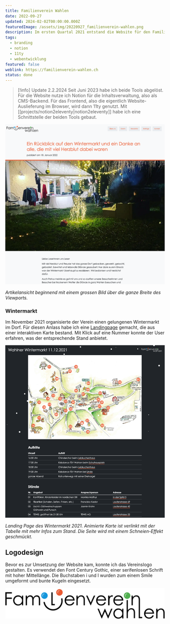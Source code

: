 ```yaml
---
title: Familienverein Wahlen
date: 2022-09-27
updated: 2024-02-02T00:00:00.000Z
featuredImage: /assets/img/20220927_familienverein-wahlen.png
description: Im ersten Quartal 2021 entstand die Website für den Familienverein Wahlen. Es ist das zweite Projekt, dass ich mit [Gatsby](https://www.gatsbyjs.com/) umgesetzt habe. Die Anbindung an ein Headless CMS war für mich Première und der Entscheid fiel auf [Netlify CMS](https://decapcms.org/).
tags:
  - branding
  - notion
  - 11ty
  - webentwicklung
featured: false
weblink: https://familienverein-wahlen.ch
status: done
---
```

> [!info] Update 2.2.2024
> Seit Juni 2023 habe ich beide Tools abgelöst. Für die Website nutze ich Notion für die Inhaltsverwaltung, also als CMS-Backend. Für das Frontend, also die eigentlich Website-Auslieferung im Browser, wird dann 11ty genutzt. Mit [[projects/notion2eleventy|notion2eleventy]] habe ich eine Schnittstelle der beiden Tools gebaut.

![Beitragsbeispiel, welcher auf familienverein-wahlen.ch veröffentlicht wurde. Screenshot.](/assets/img/20220927_familienverein-wahlen_1.png)

_Artikelansicht beginnend mit einem grossen Bild über die ganze Breite des Viewports._

### Wintermarkt

Im November 2021 organisierte der Verein einen gelungenen Wintermarkt im Dorf. Für diesen Anlass habe ich eine [Landingpage](https://familienverein-wahlen.ch/wahlner-wintermarkt) gemacht, die aus einer interaktiven Karte bestand. Mit Klick auf eine Nummer konnte der User erfahren, was der entsprechende Stand anbietet.

![Landingpage Wintermarkt 2021. Screenshot.](/assets/img/20220927_familienverein-wahlen_2.png)

_Landing Page des Wintermarkt 2021. Animierte Karte ist verlinkt mit der Tabelle mit mehr Infos zum Stand. Die Seite wird mit einem Schneien-Effekt geschmückt._

## Logodesign

Bevor es zur Umsetzung der Website kam, konnte ich das Vereinslogo gestalten. Es verwendet den Font Century Gothic, einer serifenlosen Schrift mit hoher Mittellänge. Die Buchstaben i und l wurden zum einem Smile umgeformt und bunte Kugeln eingesetzt.

![Logo Familienverein Wahlen.](/assets/img/20220927_familienverein-wahlen_3.png)

